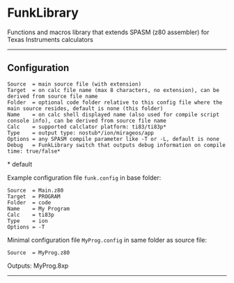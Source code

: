 # FunkLibrary
Functions and macros library that extends SPASM (z80 assembler) for Texas Instruments calculators

---

## Configuration

```
Source  = main source file (with extension)
Target  = on calc file name (max 8 characters, no extension), can be derived from source file name
Folder  = optional code folder relative to this config file where the main source resides, default is none (this folder)
Name    = on calc shell displayed name (also used for compile script console info), can be derived from source file name
Calc    = supported calclator platform: ti83/ti83p*
Type    = output type: nostub*/ion/mirageos/app
Options = any SPASM compile parameter like -T or -L, default is none
Debug   = FunkLibrary switch that outputs debug information on compile time: true/false*
```
\* default


Example configuration file `funk.config` in base folder:
```
Source  = Main.z80
Target  = PROGRAM
Folder  = code
Name    = My Program
Calc    = ti83p
Type    = ion
Options = -T
```

Minimal configuration file `MyProg.config` in same folder as source file:
```
Source  = MyProg.z80
```
Outputs: MyProg.8xp

---
